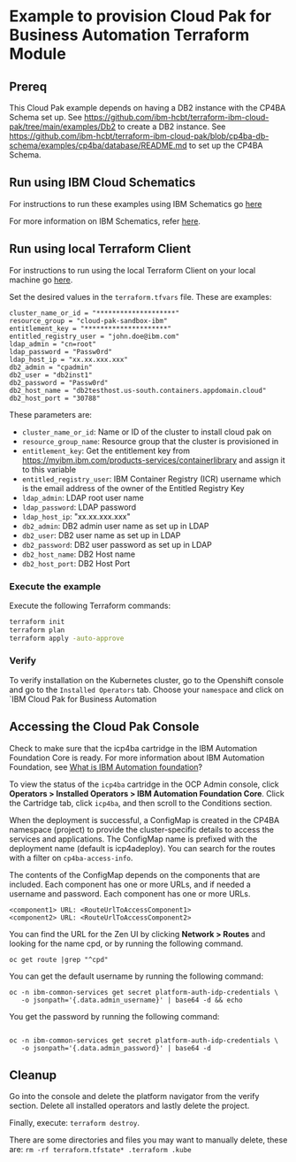 # Example to provision Cloud Pak for Business Automation Terraform Module

## Prereq

This Cloud Pak example depends on having a DB2 instance with the CP4BA Schema set up.  See https://github.com/ibm-hcbt/terraform-ibm-cloud-pak/tree/main/examples/Db2 to create a DB2 instance.  See https://github.com/ibm-hcbt/terraform-ibm-cloud-pak/blob/cp4ba-db-schema/examples/cp4ba/database/README.md to set up the CP4BA Schema.

## Run using IBM Cloud Schematics

For instructions to run these examples using IBM Schematics go [here](../Using_Schematics.md)

For more information on IBM Schematics, refer [here](https://cloud.ibm.com/docs/schematics?topic=schematics-get-started-terraform).

## Run using local Terraform Client

For instructions to run using the local Terraform Client on your local machine go [here](../Using_Terraform.md). 

Set the desired values in the `terraform.tfvars` file. These are examples:

```hcl
cluster_name_or_id = "********************"
resource_group = "cloud-pak-sandbox-ibm"
entitlement_key = "*********************"
entitled_registry_user = "john.doe@ibm.com"
ldap_admin = "cn=root"
ldap_password = "Passw0rd"
ldap_host_ip = "xx.xx.xxx.xxx"
db2_admin = "cpadmin"
db2_user = "db2inst1"
db2_password = "Passw0rd"
db2_host_name = "db2testhost.us-south.containers.appdomain.cloud"
db2_host_port = "30788"
```

These parameters are:

- `cluster_name_or_id`: Name or ID of the cluster to install cloud pak on
- `resource_group_name`: Resource group that the cluster is provisioned in
- `entitlement_key`: Get the entitlement key from https://myibm.ibm.com/products-services/containerlibrary and assign it to this variable
- `entitled_registry_user`: IBM Container Registry (ICR) username which is the email address of the owner of the Entitled Registry Key
- `ldap_admin`: LDAP root user name
- `ldap_password`: LDAP password
- `ldap_host_ip`: "xx.xx.xxx.xxx"
- `db2_admin`: DB2 admin user name as set up in LDAP
- `db2_user`: DB2 user name as set up in LDAP
- `db2_password`: DB2 user password as set up in LDAP
- `db2_host_name`: DB2 Host name
- `db2_host_port`: DB2 Host Port

### Execute the example

Execute the following Terraform commands:

```bash
terraform init
terraform plan
terraform apply -auto-approve
```

### Verify

To verify installation on the Kubernetes cluster, go to the Openshift console and go to the `Installed Operators` tab. Choose your `namespace` and click on `IBM Cloud Pak for Business Automation

## Accessing the Cloud Pak Console

Check to make sure that the icp4ba cartridge in the IBM Automation Foundation Core is ready. For more information about IBM Automation Foundation, see [What is IBM Automation foundation](https://www.ibm.com/support/knowledgecenter/en/cloudpaks_start/cloud-paks/about/overview-cp.html)?

To view the status of the `icp4ba` cartridge in the OCP Admin console, click **Operators > Installed Operators > IBM Automation Foundation Core**. Click the Cartridge tab, click `icp4ba`, and then scroll to the Conditions section.

When the deployment is successful, a ConfigMap is created in the CP4BA namespace (project) to provide the cluster-specific details to access the services and applications. The ConfigMap name is prefixed with the deployment name (default is icp4adeploy). You can search for the routes with a filter on `cp4ba-access-info`.

The contents of the ConfigMap depends on the components that are included. Each component has one or more URLs, and if needed a username and password. Each component has one or more URLs.

```
<component1> URL: <RouteUrlToAccessComponent1>  
<component2> URL: <RouteUrlToAccessComponent2> 
```

You can find the URL for the Zen UI by clicking **Network > Routes** and looking for the name cpd, or by running the following command.

```console
oc get route |grep "^cpd"
  ```
  
You can get the default username by running the following command:

```console
oc -n ibm-common-services get secret platform-auth-idp-credentials \
   -o jsonpath='{.data.admin_username}' | base64 -d && echo
```
You get the password by running the following command:
```console

oc -n ibm-common-services get secret platform-auth-idp-credentials \
   -o jsonpath='{.data.admin_password}' | base64 -d
```
## Cleanup

Go into the console and delete the platform navigator from the verify section. Delete all installed operators and lastly delete the project.

Finally, execute: `terraform destroy`.

There are some directories and files you may want to manually delete, these are: `rm -rf terraform.tfstate* .terraform .kube`
